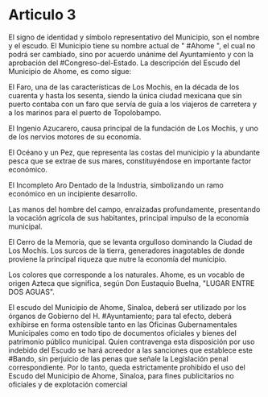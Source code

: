 # Articulo 3

El signo de identidad y símbolo representativo del Municipio, son el nombre y el escudo. El Municipio tiene su nombre actual de " #Ahome ", el cual no podrá ser cambiado, sino por acuerdo unánime del Ayuntamiento y con la aprobación del #Congreso-del-Estado. La descripción del Escudo del Municipio de Ahome, es como sigue: 

El Faro, una de las características de Los Mochis, en la década de los cuarenta y hasta los sesenta, siendo la única ciudad mexicana que sin puerto contaba con un faro que servía de guía a los viajeros de carretera y a los marinos para el puerto de Topolobampo. 

El Ingenio Azucarero, causa principal de la fundación de Los Mochis, y uno de los nervios motores de su economía. 

El Océano y un Pez, que representa las costas del municipio y la abundante pesca que se extrae de sus mares, constituyéndose en importante factor económico. 

El Incompleto Aro Dentado de la Industria, simbolizando un ramo económico en un incipiente desarrollo. 

Las manos del hombre del campo, enraizadas profundamente, presentando la vocación agrícola de sus habitantes, principal impulso de la economía municipal. 

El Cerro de la Memoria, que se levanta orgulloso dominando la Ciudad de Los Mochis. Los surcos de la tierra, generadores inagotables de donde proviene la principal riqueza que nutre la economía del municipio. 

Los colores que corresponde a los naturales. Ahome, es un vocablo de origen Azteca que significa, según Don Eustaquio Buelna, "LUGAR ENTRE DOS AGUAS". 

El escudo del Municipio de Ahome, Sinaloa, deberá ser utilizado por los órganos de Gobierno del H. #Ayuntamiento; para tal efecto, deberá exhibirse en forma ostensible tanto en las Oficinas Gubernamentales Municipales como en todo tipo de documentos oficiales y bienes del patrimonio público municipal. 
Quien contravenga esta disposición por uso indebido del Escudo se hará acreedor a las sanciones que establece este #Bando, sin perjuicio de las penas que señale la Legislación penal correspondiente. Por lo tanto, queda estrictamente prohibido el uso del Escudo del Municipio de Ahome, Sinaloa, para fines publicitarios no oficiales y de explotación comercial